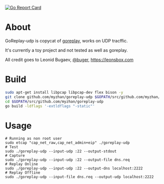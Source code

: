 [![Go Report Card](https://goreportcard.com/badge/github.com/myzhan/goreplay-udp)](https://goreportcard.com/report/github.com/myzhan/goreplay-udp)

# About

GoReplay-udp is copycat of [goreplay](https://github.com/buger/goreplay), works on UDP tracffic.

It's currently a toy project and not tested as well as goreplay.

All credit goes to Leonid Bugaev, [@buger](https://twitter.com/buger), https://leonsbox.com

# Build

```bash
sudo apt-get install libpcap libpcap-dev flex bison -y
git clone github.com/myzhan/goreplay-udp $GOPATH/src/github.com/myzhan/goreplay-udp
cd $GOPATH/src/github.com/myzhan/goreplay-udp
go build -ldflags '-extldflags "-static"'
```

# Usage

```
# Running as non root user
sudo etcap "cap_net_raw,cap_net_admin+eip" ./goreplay-udp
# Test
sudo ./goreplay-udp --input-udp :22 --output-stdout
# Capture
sudo ./goreplay-udp --input-udp :22 --output-file dns.req
# Replay Online
sudo ./goreplay-udp --input-udp :22 --output-dns localhost:2222
# Replay Offline
sudo ./goreplay-udp --input-file dns.req --output-udp localhost:2222
```